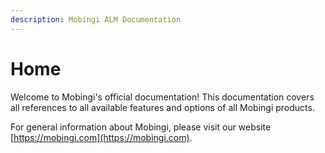 ```yaml
---
description: Mobingi ALM Documentation
---
```


# Home

Welcome to Mobingi's official documentation! This documentation covers all references to all available features and options of all Mobingi products.

For general information about Mobingi, please visit our website [https://mobingi.com](https://mobingi.com).


